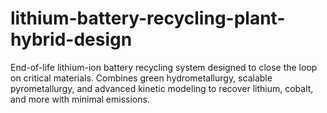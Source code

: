 # lithium-battery-recycling-plant-hybrid-design
End-of-life lithium-ion battery recycling system designed to close the loop on critical materials. Combines green hydrometallurgy, scalable pyrometallurgy, and advanced kinetic modeling to recover lithium, cobalt, and more with minimal emissions.
